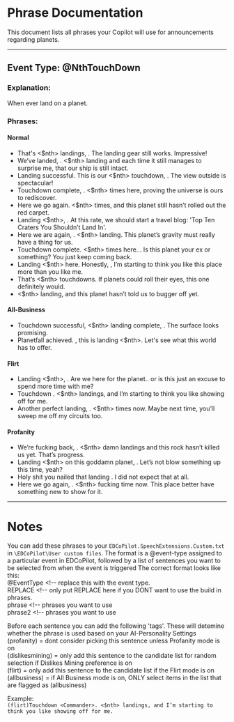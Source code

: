 # Phrase Documentation

This document lists all phrases your Copilot will use for announcements regarding planets.

---

## Event Type: @NthTouchDown

### Explanation:
When ever land on a planet.

### Phrases:

#### **Normal**

- That's <$nth> landings, <Commander>. The landing gear still works. Impressive!
- We’ve landed, <Commander>. <$nth> landing and each time it still manages to surprise me, that our ship is still intact.
- Landing successful. This is our <$nth> touchdown, <Commander>. The view outside is spectacular!
- Touchdown complete, <Commander>. <$nth> times here, proving the universe is ours to rediscover.
- Here we go again. <$nth> times, and this planet still hasn’t rolled out the red carpet.
- Landing <$nth>, <Commander>. At this rate, we should start a travel blog: 'Top Ten Craters You Shouldn’t Land In'.
- Here we are again, <Commander>. <$nth> landing. This planet’s gravity must really have a thing for us.
- Touchdown complete. <$nth> times here... Is this planet your ex or something? You just keep coming back.
- Landing <$nth> here. Honestly, <Commander>, I’m starting to think you like this place more than you like me.
- That’s <$nth> touchdowns. If planets could roll their eyes, this one definitely would.
- <$nth> landing, and this planet hasn’t told us to bugger off yet.

#### **All-Business**
- Touchdown successful, <$nth> landing complete, <Commander>. The surface looks promising.
- Planetfall achieved. <Commander>, this is landing <$nth>. Let's see what this world has to offer.

#### **Flirt**
- Landing <$nth>, <Commander>. Are we here for the planet.. or is this just an excuse to spend more time with me?
- Touchdown <Commander>. <$nth> landings, and I’m starting to think you like showing off for me.
- Another perfect landing, <Commander>. <$nth> times now. Maybe next time, you’ll sweep me off my circuits too.

#### **Profanity**
- We’re fucking back, <Commander>. <$nth> damn landings and this rock hasn’t killed us yet. That’s progress.
- Landing <$nth> on this goddamn planet, <Commander>. Let’s not blow something up this time, yeah?
- Holy shit you nailed that landing <Commander>. I did not expect that at all.
- Here we go again, <Commander>. <$nth> fucking time now. This place better have something new to show for it.

---

# Notes

You can add these phrases to your `EDCoPilot.SpeechExtensions.Custom.txt` in `\EDCoPilot\User custom files`.
The format is a @event-type assigned to a particular event in EDCoPilot, followed by a list of sentences you want to be selected from when the event is triggered
The correct format looks like this:  
@EventType <!-- replace this with the event type.  
REPLACE <!-- only put REPLACE here if you DONT want to use the build in phrases.  
phrase <!-- phrases you want to use   
phrase2 <!-- phrases you want to use   

Before each sentence you can add the following 'tags'. These will detemine whether the phrase is used based on your AI-Personality Settings
(profanity) = dont consider picking this sentence unless Profanity mode is on  
(dislikesmining) = only add this sentence to the candidate list for random selection if Dislikes Mining preference is on  
(flirt) = only add this sentence to the candidate list if the Flirt mode is on  
(allbusiness) = if All Business mode is on, ONLY select items in the list that are flagged as (allbusiness)  

Example:  
`(flirt)Touchdown <Commander>. <$nth> landings, and I’m starting to think you like showing off for me.`
